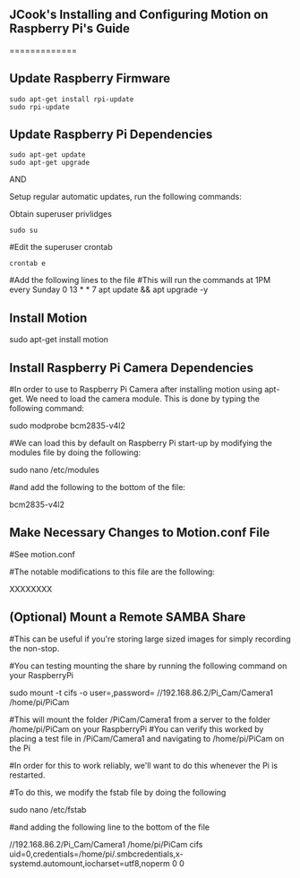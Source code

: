 ## JCook's Installing and Configuring Motion on Raspberry Pi's Guide
=============

## Update Raspberry Firmware

```
sudo apt-get install rpi-update
sudo rpi-update
```

## Update Raspberry Pi Dependencies

```
sudo apt-get update
sudo apt-get upgrade
```

AND

Setup regular automatic updates, run the following commands:

Obtain superuser privlidges

```
sudo su
```

#Edit the superuser crontab

```
crontab e
```

#Add the following lines to the file
#This will run the commands at 1PM every Sunday
0 13 * * 7 apt update && apt upgrade -y

## Install Motion

sudo apt-get install motion

## Install Raspberry Pi Camera Dependencies

#In order to use to Raspberry Pi Camera after installing motion using apt-get. We need to load the camera module. This is done by typing the following command:

sudo modprobe bcm2835-v4l2

#We can load this by default on Raspberry Pi start-up by modifying the modules file by doing the following:

sudo nano /etc/modules

#and add the following to the bottom of the file:

bcm2835-v4l2

## Make Necessary Changes to Motion.conf File

#See motion.conf

#The notable modifications to this file are the following:

XXXXXXXX

## (Optional) Mount a Remote SAMBA Share

#This can be useful if you're storing large sized images for simply recording the non-stop.

#You can testing mounting the share by running the following command on your RaspberryPi

sudo mount -t cifs -o user=<username>,password=<password> //192.168.86.2/Pi_Cam/Camera1 /home/pi/PiCam

#This will mount the folder /PiCam/Camera1 from a server to the folder /home/pi/PiCam on your RaspberryPi
#You can verify this worked by placing a test file in /PiCam/Camera1 and navigating to /home/pi/PiCam on the Pi

#In order for this to work reliably, we'll want to do this whenever the Pi is restarted.

#To do this, we modify the fstab file by doing the following

sudo nano /etc/fstab

#and adding the following line to the bottom of the file

//192.168.86.2/Pi_Cam/Camera1 /home/pi/PiCam cifs uid=0,credentials=/home/pi/.smbcredentials,x-systemd.automount,iocharset=utf8,noperm 0  0
